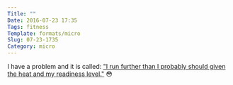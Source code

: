 ```yaml
---
Title: ""
Date: 2016-07-23 17:35
Tags: fitness
Template: formats/micro
Slug: 07-23-1735
Category: micro
---
```


I have a problem and it is called: ["I run further than I probably should given the heat and my readiness level."][run] 😳

[run]: https://runkeeper.com/user/chriskrycho/activity/831027031
